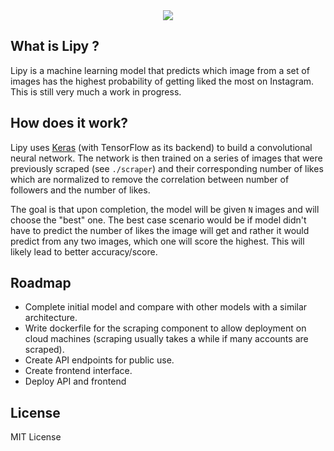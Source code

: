 <div align = "center">

<img src = "https://i.imgur.com/dPNgXVy.png"/>

</div>

## What is  Lipy ?

Lipy is a machine learning model that predicts which image from a set of images has the highest probability of getting liked the most on Instagram. This is still very much a work in progress. 

## How does it work?

Lipy uses [Keras](https://keras.io/) (with TensorFlow as its backend) to build a convolutional neural network. The network is then trained on a series of images that were previously scraped (see `./scraper`) and their corresponding number of likes which are normalized to remove the correlation between number of followers and the number of likes. 

The goal is that upon completion, the model will be given `N` images and will choose the "best" one. The best case scenario would be if model didn't have to predict the number of likes the image will get and rather it would predict from any two images, which one will score the highest. This will likely lead to better accuracy/score.

## Roadmap
- Complete initial model and compare with other models with a similar architecture. 
- Write dockerfile for the scraping component to allow deployment on cloud machines (scraping usually takes a while if many accounts are scraped).
- Create API endpoints for public use.
- Create frontend interface.
- Deploy API and frontend

## License 

MIT License